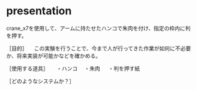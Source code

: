 # presentation
crane_x7を使用して、アームに持たせたハンコで朱肉を付け、指定の枠内に判を押す。

［目的］
　この実験を行うことで、今まで人が行ってきた作業が如何に不必要か、将来実装が可能かなどを確かめる。
 
 
 
 ［使用する道具］
 　  ・ハンコ
   　・朱肉
  　 ・判を押す紙
 
 
 
  ［どのようなシステムか？］
